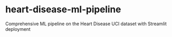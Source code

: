 # heart-disease-ml-pipeline
Comprehensive ML pipeline on the Heart Disease UCI dataset with Streamlit deployment
